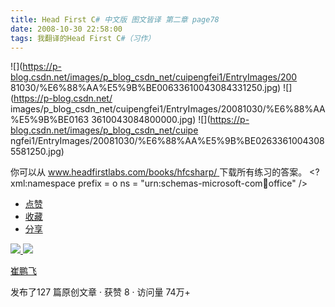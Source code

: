 ```yaml
---
title: Head First C# 中文版 图文皆译 第二章 page78
date: 2008-10-30 22:58:00
tags: 我翻译的Head First C#（习作）
---
```

![](https://p-blog.csdn.net/images/p_blog_csdn_net/cuipengfei1/EntryImages/200
81030/%E6%88%AA%E5%9B%BE00633610043084331250.jpg) ![](https://p-blog.csdn.net/
images/p_blog_csdn_net/cuipengfei1/EntryImages/20081030/%E6%88%AA%E5%9B%BE0163
3610043084800000.jpg) ![](https://p-blog.csdn.net/images/p_blog_csdn_net/cuipe
ngfei1/EntryImages/20081030/%E6%88%AA%E5%9B%BE02633610043085581250.jpg)

你可以从  [ www.headfirstlabs.com/books/hfcsharp/
](http://www.headfirstlabs.com/books/hfcsharp/) 下载所有练习的答案。  <?xml:namespace
prefix = o ns = "urn:schemas-microsoft-com:office:office" />

  * [ 点赞  ](javascript:;)
  * [ 收藏  ](javascript:;)
  * [ 分享 ](javascript:;)

[ ![](https://profile.csdnimg.cn/5/2/5/3_cuipengfei1)
![](https://g.csdnimg.cn/static/user-reg-year/1x/11.png)
](https://blog.csdn.net/cuipengfei1)

[ 崔鹏飞 ](https://blog.csdn.net/cuipengfei1)

发布了127 篇原创文章  ·  获赞 8  ·  访问量 74万+

